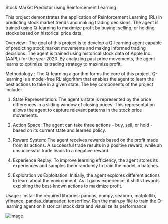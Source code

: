
Stock Market Predictor using Reinforcement Learning : 

This project demonstrates the application of Reinforcement Learning (RL) in predicting stock market trends and making trading decisions. The agent is trained using Q-learning to maximize profit by buying, selling, or holding stocks based on historical price data.

Overview : 
The goal of this project is to develop a Q-learning agent capable of predicting stock market movements and making informed trading decisions. The agent is trained using historical stock data of Apple Inc. (AAPL) for the year 2020. By analyzing past price movements, the agent learns to optimize its trading strategy to maximize profit.

Methodology : 
The Q-learning algorithm forms the core of this project. Q-learning is a model-free RL algorithm that enables the agent to learn the best actions to take in a given state. The key components of the project include:

1. State Representation: The agent's state is represented by the price differences in a sliding window of closing prices. This representation allows the agent to capture relevant patterns in the stock price movements.

2. Action Space: The agent can take three actions - buy, sell, or hold - based on its current state and learned policy.

3. Reward System: The agent receives rewards based on the profit made from its actions. A successful trade results in a positive reward, while an unsuccessful trade leads to a negative reward.

4. Experience Replay: To improve learning efficiency, the agent stores its experiences and samples them randomly to train the model in batches.

5. Exploration vs Exploitation: Initially, the agent explores different actions to learn about the environment. As it gains experience, it shifts towards exploiting the best-known actions to maximize profit.

Usage : 
Install the required libraries: pandas, numpy, seaborn, matplotlib, yfinance, pandas_datareader, tensorflow.
Run the main.py file to train the Q-learning agent on historical stock data and visualize its performance.


![image](https://github.com/22b2272/SOC-RLstock/assets/126689571/6197c0e4-7519-42b0-a2fc-c4ccc1ed303f)
